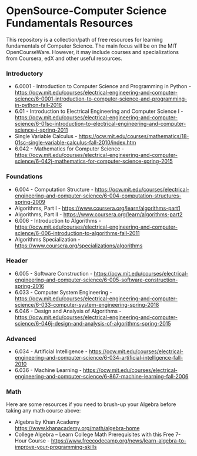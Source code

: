 # OpenSource-Computer Science Fundamentals Resources

This repository is a collection/path of free resources for learning fundamentals of Computer Science. The main focus will be on the MIT OpenCourseWare. However, it may include courses and specializations from Coursera, edX and other useful resources.

### Introductory

- 6.0001 - Introduction to Computer Science and Programming in Python - https://ocw.mit.edu/courses/electrical-engineering-and-computer-science/6-0001-introduction-to-computer-science-and-programming-in-python-fall-2016
- 6.01 - Introduction to Electrical Engineering and Computer Science I - https://ocw.mit.edu/courses/electrical-engineering-and-computer-science/6-01sc-introduction-to-electrical-engineering-and-computer-science-i-spring-2011
- Single Variable Calculus - https://ocw.mit.edu/courses/mathematics/18-01sc-single-variable-calculus-fall-2010/index.htm
- 6.042 - Mathematics for Computer Science - https://ocw.mit.edu/courses/electrical-engineering-and-computer-science/6-042j-mathematics-for-computer-science-spring-2015

### Foundations

- 6.004 - Computation Structure - https://ocw.mit.edu/courses/electrical-engineering-and-computer-science/6-004-computation-structures-spring-2009
- Algorithms, Part I - https://www.coursera.org/learn/algorithms-part1
- Algorithms, Part II - https://www.coursera.org/learn/algorithms-part2
- 6.006 - Introduction to Algorithms - https://ocw.mit.edu/courses/electrical-engineering-and-computer-science/6-006-introduction-to-algorithms-fall-2011
- Algorithms Specialization - https://www.coursera.org/specializations/algorithms

### Header

- 6.005 - Software Construction - https://ocw.mit.edu/courses/electrical-engineering-and-computer-science/6-005-software-construction-spring-2016
- 6.033 - Computer System Engineering - https://ocw.mit.edu/courses/electrical-engineering-and-computer-science/6-033-computer-system-engineering-spring-2018
- 6.046 - Design and Analysis of Algorithms - https://ocw.mit.edu/courses/electrical-engineering-and-computer-science/6-046j-design-and-analysis-of-algorithms-spring-2015

### Advanced

- 6.034 - Artificial Intelligence - https://ocw.mit.edu/courses/electrical-engineering-and-computer-science/6-034-artificial-intelligence-fall-2010
- 6.036 - Machine Learning - https://ocw.mit.edu/courses/electrical-engineering-and-computer-science/6-867-machine-learning-fall-2006


### Math

Here are some resources if you need to brush-up your Algebra before taking any math course above:
- Algebra by Khan Academy https://www.khanacademy.org/math/algebra-home
- College Algebra – Learn College Math Prerequisites with this Free 7-Hour Course - https://www.freecodecamp.org/news/learn-algebra-to-improve-your-programming-skills
